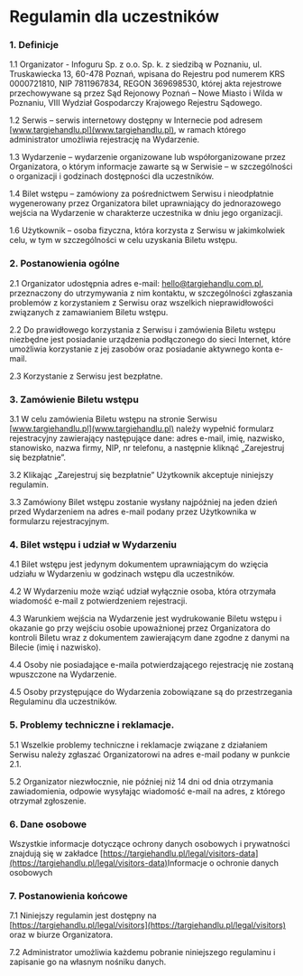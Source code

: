 # Regulamin dla uczestników
             
### 1. Definicje

1.1 Organizator - Infoguru Sp. z o.o. Sp. k. z siedzibą w Poznaniu, ul. Truskawiecka 13, 60-478 Poznań, wpisana do Rejestru pod numerem KRS 0000721810, NIP 7811967834, REGON 369698530,  której akta rejestrowe przechowywane są przez Sąd Rejonowy Poznań – Nowe Miasto i Wilda w Poznaniu, VIII Wydział Gospodarczy Krajowego Rejestru Sądowego. 

1.2 Serwis – serwis internetowy dostępny w Internecie pod adresem [www.targiehandlu.pl](www.targiehandlu.pl), w ramach którego administrator umożliwia rejestrację na Wydarzenie.

1.3 Wydarzenie – wydarzenie organizowane lub współorganizowane przez Organizatora, o którym informacje zawarte są w Serwisie – w szczególności o organizacji i godzinach dostępności dla uczestników.

1.4 Bilet wstępu – zamówiony za pośrednictwem Serwisu i nieodpłatnie wygenerowany przez Organizatora bilet uprawniający do jednorazowego wejścia na Wydarzenie w charakterze uczestnika w dniu jego organizacji.

1.6 Użytkownik – osoba fizyczna, która korzysta z Serwisu w jakimkolwiek celu, w tym w szczególności w celu uzyskania Biletu wstępu.

### 2. Postanowienia ogólne

2.1 Organizator udostępnia adres e-mail: hello@targiehandlu.com.pl, przeznaczony do utrzymywania z nim kontaktu, w szczególności zgłaszania problemów z korzystaniem z Serwisu oraz wszelkich nieprawidłowości związanych z zamawianiem Biletu wstępu.

2.2 Do prawidłowego korzystania z Serwisu i zamówienia Biletu wstępu niezbędne jest posiadanie urządzenia podłączonego do sieci Internet, które umożliwia korzystanie z jej zasobów oraz posiadanie aktywnego konta e-mail.

2.3 Korzystanie z Serwisu jest bezpłatne.

### 3. Zamówienie Biletu wstępu

3.1 W celu zamówienia Biletu wstępu na stronie Serwisu [www.targiehandlu.pl](www.targiehandlu.pl) należy wypełnić formularz rejestracyjny zawierający następujące dane: adres e-mail, imię, nazwisko, stanowisko, nazwa firmy, NIP, nr telefonu, a następnie kliknąć „Zarejestruj się bezpłatnie”.

3.2 Klikając „Zarejestruj się bezpłatnie” Użytkownik akceptuje niniejszy regulamin.

3.3 Zamówiony Bilet wstępu zostanie wysłany najpóźniej na jeden dzień przed Wydarzeniem na adres e-mail podany przez Użytkownika w formularzu rejestracyjnym.

### 4. Bilet wstępu i udział w Wydarzeniu

4.1 Bilet wstępu jest jedynym dokumentem uprawniającym do wzięcia udziału w Wydarzeniu w godzinach wstępu dla uczestników.

4.2 W Wydarzeniu może wziąć udział wyłącznie osoba, która otrzymała wiadomość e-mail z potwierdzeniem rejestracji.

4.3 Warunkiem wejścia na Wydarzenie jest wydrukowanie Biletu wstępu i okazanie go przy wejściu osobie upoważnionej przez Organizatora do kontroli Biletu wraz z dokumentem zawierającym dane zgodne z danymi na Bilecie (imię i nazwisko).

4.4 Osoby nie posiadające e-maila potwierdzającego rejestrację nie zostaną wpuszczone na Wydarzenie.

4.5 Osoby przystępujące do Wydarzenia zobowiązane są do przestrzegania Regulaminu dla uczestników.

### 5. Problemy techniczne i reklamacje.

5.1 Wszelkie problemy techniczne i reklamacje związane z działaniem Serwisu należy zgłaszać Organizatorowi na adres e-mail podany w punkcie 2.1.

5.2 Organizator niezwłocznie, nie później niż 14 dni od dnia otrzymania zawiadomienia, odpowie wysyłając wiadomość e-mail na adres, z którego otrzymał zgłoszenie.

### 6. Dane osobowe

Wszystkie informacje dotyczące ochrony danych osobowych i prywatności znajdują się w zakładce ​[https://targiehandlu.pl/legal/visitors-data](https://targiehandlu.pl/legal/visitors-data) ​​Informacje o ochronie danych osobowych

### 7. Postanowienia końcowe

7.1 Niniejszy regulamin jest dostępny na [https://targiehandlu.pl/legal/visitors](https://targiehandlu.pl/legal/visitors) oraz w biurze Organizatora.

7.2 Administrator umożliwia każdemu pobranie niniejszego regulaminu i zapisanie go na własnym nośniku danych.